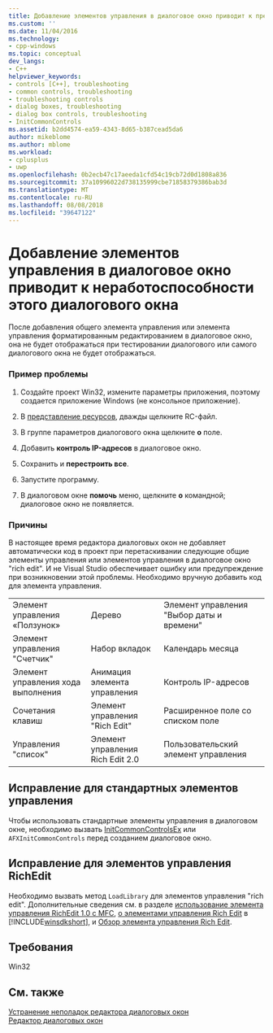 ```yaml
---
title: Добавление элементов управления в диалоговое окно приводит к прекращению работы диалогового окна | Документация Майкрософт
ms.custom: ''
ms.date: 11/04/2016
ms.technology:
- cpp-windows
ms.topic: conceptual
dev_langs:
- C++
helpviewer_keywords:
- controls [C++], troubleshooting
- common controls, troubleshooting
- troubleshooting controls
- dialog boxes, troubleshooting
- dialog box controls, troubleshooting
- InitCommonControls
ms.assetid: b2dd4574-ea59-4343-8d65-b387cead5da6
author: mikeblome
ms.author: mblome
ms.workload:
- cplusplus
- uwp
ms.openlocfilehash: 0b2ecb47c17aeeda1cfd54c19cb72d0d1808a836
ms.sourcegitcommit: 37a10996022d738135999cbe71858379386bab3d
ms.translationtype: MT
ms.contentlocale: ru-RU
ms.lasthandoff: 08/08/2018
ms.locfileid: "39647122"
---
```

# <a name="adding-controls-to-a-dialog-causes-the-dialog-to-no-longer-function"></a>Добавление элементов управления в диалоговое окно приводит к неработоспособности этого диалогового окна
После добавления общего элемента управления или элемента управления форматированным редактированием в диалоговое окно, она не будет отображаться при тестировании диалогового или самого диалогового окна не будет отображаться.  
  
### <a name="example-of-the-problem"></a>Пример проблемы  
  
1.  Создайте проект Win32, измените параметры приложения, поэтому создается приложение Windows (не консольное приложение).  
  
2.  В [представление ресурсов](../windows/resource-view-window.md), дважды щелкните RC-файл.  
  
3.  В группе параметров диалогового окна щелкните **о** поле.  
  
4.  Добавить **контроль IP-адресов** в диалоговое окно.  
  
5.  Сохранить и **перестроить все**.  
  
6.  Запустите программу.  
  
7.  В диалоговом окне **помочь** меню, щелкните **о** командной; диалоговое окно не появляется.  
  
### <a name="the-cause"></a>Причины  
  
 В настоящее время редактора диалоговых окон не добавляет автоматически код в проект при перетаскивании следующие общие элементы управления или элементов управления в диалоговое окно "rich edit". И не Visual Studio обеспечивает ошибку или предупреждение при возникновении этой проблемы. Необходимо вручную добавить код для элемента управления.  
  
||||  
|-|-|-|  
|Элемент управления «Ползунок»|Дерево|Элемент управления "Выбор даты и времени"|  
|Элемент управления "Счетчик"|Набор вкладок|Календарь месяца|  
|Элемент управления хода выполнения|Анимация элемента управления|Контроль IP-адресов|  
|Сочетания клавиш|Элемент управления "Rich Edit"|Расширенное поле со списком поле|  
|Управления "список"|Элемент управления Rich Edit 2.0|Пользовательский элемент управления|  
  
## <a name="the-fix-for-common-controls"></a>Исправление для стандартных элементов управления  
 Чтобы использовать стандартные элементы управления в диалоговом окне, необходимо вызвать [InitCommonControlsEx](http://msdn.microsoft.com/library/windows/desktop/bb775697) или `AFXInitCommonControls` перед созданием диалоговое окно.  
  
## <a name="the-fix-for-richedit-controls"></a>Исправление для элементов управления RichEdit  
 Необходимо вызвать метод `LoadLibrary` для элементов управления "rich edit". Дополнительные сведения см. в разделе [использование элемента управления RichEdit 1.0 с MFC](../windows/using-the-richedit-1-0-control-with-mfc.md), [о элементами управления Rich Edit](http://msdn.microsoft.com/library/windows/desktop/bb787873) в [!INCLUDE[winsdkshort](../atl-mfc-shared/reference/includes/winsdkshort_md.md)], и [Обзор элемента управления Rich Edit](../mfc/overview-of-the-rich-edit-control.md).  
  
## <a name="requirements"></a>Требования  
 Win32  
  
## <a name="see-also"></a>См. также  
 [Устранение неполадок редактора диалоговых окон](../windows/troubleshooting-the-dialog-editor.md)   
 [Редактор диалоговых окон](../windows/dialog-editor.md)